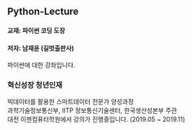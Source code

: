 ## Python-Lecture
#### 교재: 파이썬 코딩 도장
#### 저자: 남재윤 (길벗출판사)
파이썬에 대한 강좌입니다.

### 혁신성장 청년인재
빅데이터를 활용한 스마트데이터 전문가 양성과정<br>
과학기술정보통신부, IITP 정보통신기술센터, 한국생산성본부 주관<br>
대전 이젠컴퓨터학원에서 강의가 진행중입니다. (2019.05 ~ 2019.11)

